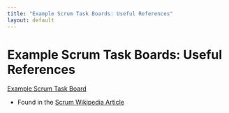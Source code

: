 ```yaml
---
title: "Example Scrum Task Boards: Useful References"
layout: default
---
```


# Example Scrum Task Boards: Useful References

[Example Scrum Task Board](https://upload.wikimedia.org/wikipedia/commons/1/1b/Scrum_task_board.jpg)
+ Found in the [Scrum Wikipedia Article](https://en.wikipedia.org/wiki/Scrum_(software_development))
